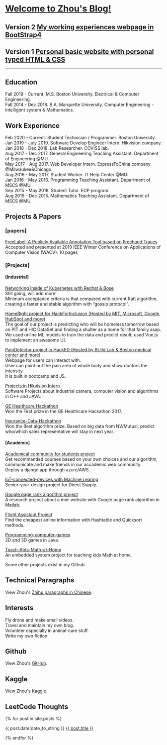 # [Welcome to Zhou's Blog!](https://zhou-1.github.io/)     

## Version 2 [My working experiences webpage in BootStrap4](https://zhou-1.github.io/Bootstrap4-personalweb/)     
## Version 1 [Personal basic website with personal typed HTML & CSS](https://zhou-1.github.io/Personal-typed-own-site/)     

<hr>

## Education
Fall 2019 - Current. M.S. Boston University. Electrical & Computer Engineering.     
Fall 2014 - Dec 2018. B.A. Marquette University. Computer Engineering - intelligent system & Mathematics.    

## Work Experience   
Feb 2020 - Current. Student Technician / Programmer. Boston University.    
Jan 2019 - July 2019. Software Develop Engineer Intern. Hikvision company.      
Jan 2018 - Dec 2018. Lab Researcher. COVISS lab.    
Aug 2017 - Dec 2017. General Engineering Teaching Assistant. Department of Engineering @MU.    
May 2017 - Aug 2017. Web Developer Intern. ExpressToChina company @Milwaukee&Chicago.   
Aug 2016 - May 2017. Student Worker. IT Help Center @MU.   
Jan 2016 - May 2016. Programming Teaching Assistant. Department of MSCS @MU.    
Sep 2015 - May 2018. Student Tutor. EOP program.     
Aug 2015 - Dec 2015. Mathematics Teaching Assistant. Department of MSCS @MU.    


## Projects & Papers   
### [papers]      
[FreeLabel: A Publicly Available Annotation Tool based on Freehand Traces](https://arxiv.org/abs/1902.06806#)      
Accepted and presented at 2019 IEEE Winter Conference on Applications of Computer Vision (WACV). 10 pages    

### [Projects]     
#### [Industrial]    
[Networking Inside of Kubernetes with Redhat & Bose]()      
Still going, will add more!    
Minimum acceptance criteria is that compared with current Raft algorithm, creating a faster and stable algorithm with “gossip protocol”.   

[HomeRight project for HackForInclusion (Hosted by MIT, Microsoft, Google, HubSpot and more)](https://github.com/zhou-1/HackForInclusion)      
The goal of our project is predicting who will be homeless tomorrow based on PIT and HIC DataSet and finding a shulter as a home for that family asap.    
We used online ML models to train the data and predict result; used Vue.js to implement an awesome UI.    

[PainDetector project in HackED (Hosted by BUild Lab & Boston medical center and more)](https://github.com/zhou-1/PainDetector)   
Webpage for users can interact with.   
User can point out the pain area of whole body and show doctors the intensity.    
It is built in bootcamp and JS.    

[Projects in Hikvision Intern](https://github.com/zhou-1/projectsInHikIntern)        
Software Projects about industrial camera, computer vision and algorithms in C++ and JAVA.        

[GE Healthcare Hackathon](https://github.com/zhou-1/predix-engine-dashboard)    
Won the First prize in the GE Healthcare Hackathon 2017.     

[Insurance-Data-Hackathon](https://github.com/zhou-1/Insurance-Data-Hackathon)      
Won the Best algorithm prize. Based on big data from NWMutual, predict who/which sales representative will stay in next year.        

#### [Academic]    
[Academical community for students project](https://github.com/zhou-1/Community-for-students-have-same-interests-in-courses)      
Get recommanded courses based on your own choices and our algorithm, communicate and make friends in our accademic web community.    
Deploy a django app through azure/AWS.     

[IoT-connected-devices with Machine Learing](https://github.com/zhou-1/IoT-connected-devices)     
Senior-year-design project for Direct Supply.    

[Google page rank algorithm project](https://github.com/zhou-1/Algorithm/tree/master/Google%20page%20rank%20algorithm%20project)      
A research project about a mini website with Google page rank algorithm in Matlab.    

[Flight Assistant Project](https://github.com/zhou-1/Algorithm/tree/master/Flight%20Assistant%20Project)     
Find the cheapest airline information with Hashtable and Quicksort methods.     

[Programming-computer-games](https://github.com/zhou-1/Programming-computer-games)     
2D and 3D games in Java.       

[Teach-Kids-Math-at-Home](https://github.com/zhou-1/Teach-Kids-Math-at-Home)     
An embedded system project for teaching kids Math at home.    

Some other projects exist in my Github.   

## Technical Paragraphs
View Zhou's [Zhihu paragraphs in Chinese](https://www.zhihu.com/people/zhou-65-48/posts).

## Interests             
Fly drone and make small videos.   
Travel and maintain my own blog.     
Volunteer especially in animal-care stuff.       
Write my own fiction.       

## Github
View Zhou's [GitHub](https://github.com/zhou-1).


## Kaggle
View Zhou's [Kaggle](https://www.kaggle.com/dragonpolice).


## LeetCode Thoughts    
{% for post in site.posts %}

{{ post.date|date_to_string }} <a href='{{ site.baseurl }}{{ post.url }}'>{{ post.title }}</a>

{% endfor %}  




